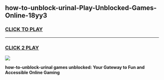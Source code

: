 
## how-to-unblock-urinal-Play-Unblocked-Games-Online-18yy3
<h3>
<a href="https://premium76.site?title=how-to-unblock-urinal&ref=25A">CLICK TO PLAY</a></h3>
<hr>

<h3>
<a href="https://premium76.site?title=how-to-unblock-urinal&ref=25A">CLICK 2 PLAY</a>
  
</h3>

<a href="https://premium76.site?title=how-to-unblock-urinal&ref=25A"><img src="https://clearcache.store/games.png"></a>


**how-to-unblock-urinal games unblocked: Your Gateway to Fun and Accessible Online Gaming**
